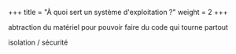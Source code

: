 +++
title = "À quoi sert un système d'exploitation ?"
weight = 2
+++

abtraction du matériel pour pouvoir faire du code qui tourne partout

isolation / sécurité